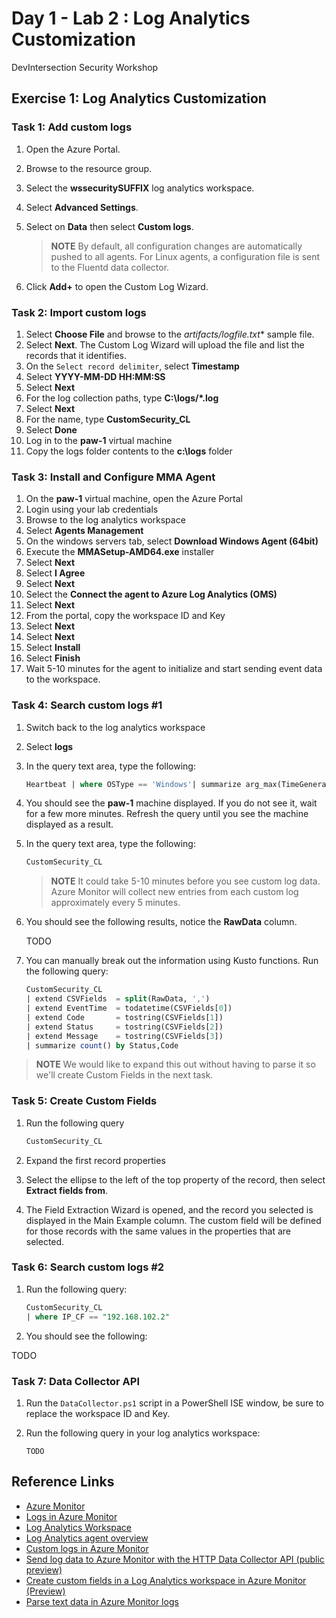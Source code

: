 # Day 1 - Lab 2 : Log Analytics Customization

DevIntersection Security Workshop

## Exercise 1: Log Analytics Customization

### Task 1: Add custom logs

1. Open the Azure Portal.
2. Browse to the resource group.
3. Select the **wssecuritySUFFIX** log analytics workspace.
4. Select **Advanced Settings**.
5. Select on **Data** then select **Custom logs**.

    > **NOTE** By default, all configuration changes are automatically pushed to all agents. For Linux agents, a configuration file is sent to the Fluentd data collector.

6. Click **Add+** to open the Custom Log Wizard.

### Task 2: Import custom logs

1. Select **Choose File** and browse to the **artifacts/logfile*.txt** sample file.
2. Select **Next**. The Custom Log Wizard will upload the file and list the records that it identifies.
3. On the `Select record delimiter`, select **Timestamp**
4. Select **YYYY-MM-DD HH:MM:SS**
5. Select **Next**
6. For the log collection paths, type **C:\logs\/*.log**
7. Select **Next**
8. For the name, type **CustomSecurity_CL**
9. Select **Done**
10. Log in to the **paw-1** virtual machine
11. Copy the logs folder contents to the **c:\logs** folder

### Task 3: Install and Configure MMA Agent

1. On the **paw-1** virtual machine, open the Azure Portal
2. Login using your lab credentials
3. Browse to the log analytics workspace
4. Select **Agents Management**
5. On the windows servers tab, select **Download Windows Agent (64bit)**
6. Execute the **MMASetup-AMD64.exe** installer
7. Select **Next**
8. Select **I Agree**
9. Select **Next**
10. Select the **Connect the agent to Azure Log Analytics (OMS)**
11. Select **Next**
12. From the portal, copy the workspace ID and Key
13. Select **Next**
14. Select **Next**
15. Select **Install**
16. Select **Finish**
17. Wait 5-10 minutes for the agent to initialize and start sending event data to the workspace.

### Task 4: Search custom logs #1

1. Switch back to the log analytics workspace
2. Select **logs**
3. In the query text area, type the following:

    ```sql
    Heartbeat | where OSType == 'Windows'| summarize arg_max(TimeGenerated, *) by SourceComputerId | sort by Computer | render table
    ```

4. You should see the **paw-1** machine displayed. If you do not see it, wait for a few more minutes.  Refresh the query until you see the machine displayed as a result.
5. In the query text area, type the following:

    ```sql
    CustomSecurity_CL
    ```

    > **NOTE** It could take 5-10 minutes before you see custom log data. Azure Monitor will collect new entries from each custom log approximately every 5 minutes.

6. You should see the following results, notice the **RawData** column.

    TODO

7. You can manually break out the information using Kusto functions. Run the following query:

    ```sql
    CustomSecurity_CL
    | extend CSVFields  = split(RawData, ',')
    | extend EventTime  = todatetime(CSVFields[0])
    | extend Code       = tostring(CSVFields[1])
    | extend Status     = tostring(CSVFields[2])
    | extend Message    = tostring(CSVFields[3])
    | summarize count() by Status,Code
    ```

> **NOTE** We would like to expand this out without having to parse it so we'll create Custom Fields in the next task.

### Task 5: Create Custom Fields

1. Run the following query

    ```sql
    CustomSecurity_CL
    ```

2. Expand the first record properties
3. Select the ellipse to the left of the top property of the record, then select **Extract fields from**.
4. The Field Extraction Wizard is opened, and the record you selected is displayed in the Main Example column. The custom field will be defined for those records with the same values in the properties that are selected.

### Task 6: Search custom logs #2

1. Run the following query:

    ```sql
    CustomSecurity_CL
    | where IP_CF == "192.168.102.2"
    ```

2. You should see the following:

TODO

### Task 7: Data Collector API

1. Run the `DataCollector.ps1` script in a PowerShell ISE window, be sure to replace the workspace ID and Key.
2. Run the following query in your log analytics workspace:

    ```output
    TODO
    ```

## Reference Links

- [Azure Monitor](https://docs.microsoft.com/en-us/azure/azure-monitor/overview)
- [Logs in Azure Monitor](https://docs.microsoft.com/en-us/azure/azure-monitor/platform/data-platform-logs)
- [Log Analytics Workspace](https://docs.microsoft.com/en-us/azure/azure-monitor/platform/design-logs-deployment)
- [Log Analytics agent overview](https://docs.microsoft.com/en-us/azure/azure-monitor/platform/log-analytics-agent)
- [Custom logs in Azure Monitor](https://docs.microsoft.com/en-us/azure/azure-monitor/platform/data-sources-custom-logs)
- [Send log data to Azure Monitor with the HTTP Data Collector API (public preview)](https://docs.microsoft.com/en-us/azure/azure-monitor/platform/data-collector-api)
- [Create custom fields in a Log Analytics workspace in Azure Monitor (Preview)](https://docs.microsoft.com/en-us/azure/azure-monitor/platform/custom-fields)
- [Parse text data in Azure Monitor logs](https://docs.microsoft.com/en-us/azure/azure-monitor/log-query/parse-text)
